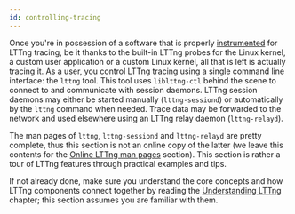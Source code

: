 ```yaml
---
id: controlling-tracing
---
```


Once you're in possession of a software that is properly
[instrumented](#doc-instrumenting) for LTTng tracing, be it thanks to
the built-in LTTng probes for the Linux kernel, a custom user
application or a custom Linux kernel, all that is left is actually
tracing it. As a user, you control LTTng tracing using a single command
line interface: the `lttng` tool. This tool uses `liblttng-ctl` behind
the scene to connect to and communicate with session daemons. LTTng
session daemons may either be started manually (`lttng-sessiond`) or
automatically by the `lttng` command when needed. Trace data may
be forwarded to the network and used elsewhere using an LTTng relay
daemon (`lttng-relayd`).

The man pages of `lttng`, `lttng-sessiond` and `lttng-relayd` are pretty
complete, thus this section is not an online copy of the latter (we
leave this contents for the
[Online LTTng man pages](#doc-online-lttng-manpages) section).
This section is rather a tour of LTTng
features through practical examples and tips.

If not already done, make sure you understand the core concepts
and how LTTng components connect together by reading the
[Understanding LTTng](#doc-understanding-lttng) chapter; this section
assumes you are familiar with them.
